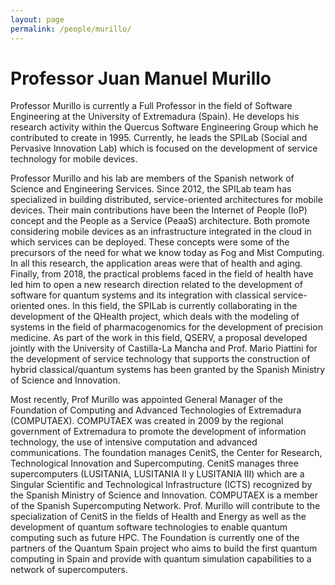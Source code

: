 ```yaml
---
layout: page
permalink: /people/murillo/
---
```


# Professor Juan Manuel Murillo

Professor Murillo is currently a Full Professor in the field of Software Engineering at the University of Extremadura (Spain). He develops his research activity within the Quercus Software Engineering Group which he contributed to create in 1995. Currently, he leads the SPILab (Social and Pervasive Innovation Lab) which is focused on the development of service technology for mobile devices.

Professor Murillo and his lab are members of the Spanish network of Science and Engineering Services. Since 2012, the SPILab team has specialized in building distributed, service-oriented architectures for mobile devices. Their main contributions have been the Internet of People (IoP) concept and the People as a Service (PeaaS) architecture. Both promote considering mobile devices as an infrastructure integrated in the cloud in which services can be deployed. These concepts were some of the precursors of the need for what we know today as Fog and Mist Computing. In all this research, the application areas were that of health and aging. Finally, from 2018, the practical problems faced in the field of health have led him to open a new research direction related to the development of software for quantum systems and its integration with classical service-oriented ones. In this field, the SPILab is currently collaborating in the development of the QHealth project, which deals with the modeling of systems in the field of pharmacogenomics for the development of precision medicine. As part of the work in this field, QSERV, a proposal developed jointly with the University of Castilla-La Mancha and Prof. Mario Piattini for the development of service technology that supports the construction of hybrid classical/quantum systems has been granted by the Spanish Ministry of Science and Innovation.

Most recently, Prof Murillo was appointed General Manager of the Foundation of Computing and Advanced Technologies of Extremadura (COMPUTAEX). COMPUTAEX was created in 2009 by the regional government of Extremadura to promote the development of information technology, the use of intensive computation and advanced communications. The foundation manages CenitS, the Center for Research, Technological Innovation and Supercomputing. CenitS manages three supercomputers (LUSITANIA, LUSITANIA II y LUSITANIA III) which are a Singular Scientific and Technological Infrastructure (ICTS) recognized by the Spanish Ministry of Science and Innovation. COMPUTAEX is a member of the Spanish Supercomputing Network. Prof. Murillo will contribute to the specialization of CenitS in the fields of Health and Energy as well as the development of quantum software technologies to enable quantum computing such as future HPC. The Foundation is currently one of the partners of the Quantum Spain project who aims to build the first quantum computing in Spain and provide with quantum simulation capabilities to a network of supercomputers.

